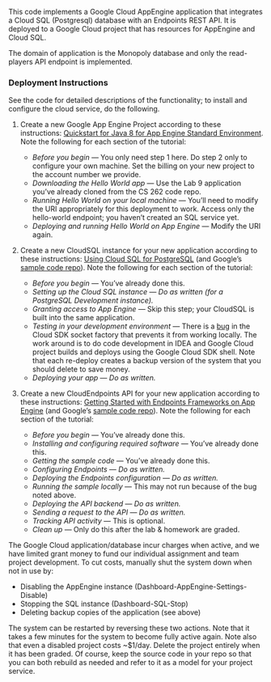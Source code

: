 This code implements a Google Cloud AppEngine application that
integrates a Cloud SQL (Postgresql) database with an Endpoints REST
API. It is deployed to a Google Cloud project that has resources for
AppEngine and Cloud SQL. 

The domain of application is the Monopoly database and only the read-players
API endpoint is implemented.

### Deployment Instructions

See the code for detailed descriptions of the functionality; to install
and configure the cloud service, do the following.

1. Create a new Google App Engine Project according to these instructions:
[Quickstart for Java 8 for App Engine Standard Environment](https://cloud.google.com/appengine/docs/standard/java/quickstart).
Note the following for each section of the tutorial:
    - *Before you begin* &mdash; You only need step 1 here.
    Do step 2 only to configure your own machine. Set the billing on your
    new project to the account number we provide.
    - *Downloading the Hello World app* &mdash; Use the Lab 9 application
    you&rsquo;ve already cloned from the CS 262 code repo.
    - *Running Hello World on your local machine* &mdash; You&rsquo;ll need to
    modify the URI appropriately for this deployment to work. Access only the
    hello-world endpoint; you haven&rsquo;t created an SQL service yet.
    - *Deploying and running Hello World on App Engine* &mdash; Modify the URI
    again.

2. Create a new CloudSQL instance for your new application according to
these instructions:
[Using Cloud SQL for PostgreSQL](https://cloud.google.com/appengine/docs/standard/java/cloud-sql/using-cloud-sql-postgres)
(and Google&rsquo;s [sample code repo](https://github.com/GoogleCloudPlatform/java-docs-samples/tree/master/appengine-java8/cloudsql-postgres)).
Note the following for each section of the tutorial:
    - *Before you begin* &mdash; You&rsquo;ve already done this.
    - *Setting up the Cloud SQL instance* &mdash; *Do as written (for a PostgreSQL Development instance).*
    - *Granting access to App Engine* &mdash; Skip this step; your CloudSQL is
    built into the same application.
    - *Testing in your development environment* &mdash; There is a 
    [bug](https://stackoverflow.com/questions/50705839/cloudsql-eclipse-java-standard-gae-java-lang-unsatisfiedlinkerror)
    in the Cloud SDK socket factory that prevents it from working locally.
    The work around is to do code development in IDEA and Google Cloud
    project builds and deploys using the Google Cloud SDK shell. Note that 
    each re-deploy creates a backup version of the system that you should delete
    to save money.
    - *Deploying your app* &mdash; *Do as written.*

3. Create a new CloudEndpoints API for your new application according to
these instructions:
[Getting Started with Endpoints Frameworks on App Engine](https://cloud.google.com/endpoints/docs/frameworks/java/get-started-frameworks-java)
(and Google&rsquo;s [sample code repo](https://github.com/GoogleCloudPlatform/java-docs-samples/tree/master/appengine-java8/endpoints-v2-backend)).
Note the following for each section of the tutorial:
    - *Before you begin* &mdash; You&rsquo;ve already done this.
    - *Installing and configuring required software* &mdash; You&rsquo;ve already done this.
    - *Getting the sample code* &mdash; You&rsquo;ve already done this.
    - *Configuring Endpoints* &mdash; *Do as written.*
    - *Deploying the Endpoints configuration* &mdash; *Do as written.* 
    - *Running the sample locally* &mdash; This may not run because of the bug noted above.
    - *Deploying the API backend* &mdash; *Do as written.*
    - *Sending a request to the API* &mdash; *Do as written.* 
    - *Tracking API activity* &mdash; This is optional.
    - *Clean up* &mdash; Only do this after the lab &amp; homework are graded.

The Google Cloud application/database incur charges when active, and we have limited grant money
to fund our individual assignment and team project development. To cut costs, manually shut the 
system down when not in use by:

- Disabling the AppEngine instance (Dashboard-AppEngine-Settings-Disable)
- Stopping the SQL instance (Dashboard-SQL-Stop)
- Deleting backup copies of the application (see above)

The system can be restarted by reversing these two actions. Note that it
takes a few minutes for the system to become fully active again.
Note also that even a disabled project costs ~$1/day. Delete the project
entirely when it has been graded. Of course, keep the source code in your repo
so that you can both rebuild as needed and refer to it as a model for your
project service.